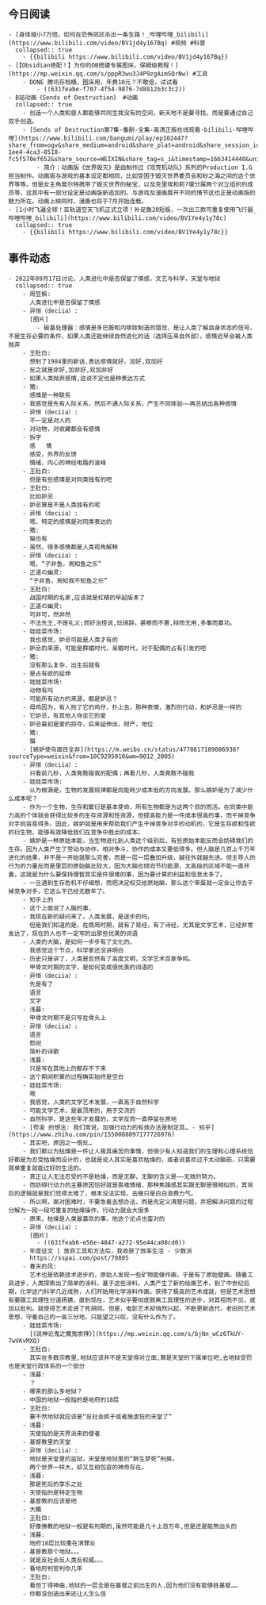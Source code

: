 ## 今日阅读
	- [身体缩小7万倍，如何在恐怖郊区杀出一条生路！_哔哩哔哩_bilibili](https://www.bilibili.com/video/BV1jd4y167Bq) #视频 #科普
	  collapsed:: true
		- {{bilibili https://www.bilibili.com/video/BV1jd4y167Bq}}
	- [【Obsidian绝配！】为你的OB搭建专属图床，保姆级教程！](https://mp.weixin.qq.com/s/pppR3wu3J4P9zgAimSQrNw) #工具
		- DONE 腾讯存档桶，图床用，年费10元？不敢信，试试看
			- ((631feabe-f707-4f54-9876-7d8812b3c3c2))
	- B站动画《Sends of Destruction》 #动画
	  collapsed:: true
		- 创造一个人类和兽人都能够共同生我没有的空间，新天地不是要寻找，而是要通过自己双手创造。
		- [Sends of Destruction第7集-番剧-全集-高清正版在线观看-bilibili-哔哩哔哩](https://www.bilibili.com/bangumi/play/ep102447?share_from=ogv&share_medium=android&share_plat=android&share_session_id=b7e7de15-1ee4-4ca3-8518-fc5f570ef652&share_source=WEIXIN&share_tag=s_i&timestamp=1663414440&unique_k=vpfSnj9)
			- 简介：动画版《世界毁灭》是由制作过《攻壳机动队》系列的Production I.G担当制作。动画版与游戏的基本设定都相同，比如受困于毁灭世界委员会和砂之海之间的这个世界等等。但是女主角莫尔特携带了毁灭世界的秘宝，以及克里埃和莉?嗄分属两个对立组织的成员等，这其中有一部分设定是动画版新追加的。与游戏及漫画展开不同的情节这也正是动画版的魅力所在。动画上映同时，漫画也将于7月开始连载。
	- [1小时飞遍全球！亚轨道空天飞机正式立项！补足轰20短板，一次出三款可重复使用飞行器_哔哩哔哩_bilibili](https://www.bilibili.com/video/BV1Ye4y1y78c)
	  collapsed:: true
		- {{bilibili https://www.bilibili.com/video/BV1Ye4y1y78c}}
## 事件动态
	- 2022年09月17日讨论，人类进化中是否保留了情感，文艺与科学，天堂与地狱
	  collapsed:: true
		- 周笠枫:
		  人类进化中是否保留了情感
		- 异恒（deciia）:
		  [图片]
			- 碳基处理器：感情是多巴胺和内啡肽制造的错觉，是让人类了解自身状态的信号，不是生存必要的条件，如果人类还能继续自然进化的话（选择压来自外部），感情迟早会被人类抛弃
		- 王肚白:
		  想到了1984里的新话,表达感情就好，加好,双加好
		- 反之就是非好,加非好,双加非好
		- 如果人类抛弃感情,这说不定也是种表达方式
		- 猪:
		  感情是一种联系
		- 我感觉是先有人际关系，然后不通人际关系，产生不同体验——再总结出各种感情
		- 异恒（deciia）:
		  不一定是对人的
		- 对动物，对收藏都会有感情
		- 拆字
		  感   情 
		  感受，外界的反馈
		  情绪，内心的神经电路的波峰
		- 王肚白:
		  但是有些感情是对同类独有的吧
		- 王肚白:
		  比如妒忌
		- 妒忌算是不是人类独有的呢
		- 异恒（deciia）:
		  嗯，特定的感情是对同类表达的
		- 猪:
		  猫也有
		- 虽然，很多感情都是人类视角解释
		- 异恒（deciia）:
		  嗯，“子非鱼，焉知鱼之乐”
		- 正道の幽灵:
		  “子非鱼，焉知我不知鱼之乐”
		- 王肚白:
		  战国时期的名家,应该就是杠精的早起版本了
		- 正道の幽灵:
		  可非可，然非然
		- 不法先王,不是礼义;而好治怪说,玩绮辞。甚察而不惠,辩而无用,多事而寡功。
		- 娃娃菜市场:
		  我也感觉，妒忌可能是人类才有的
		- 妒忌的来源，可能是群婚时代，亲婚时代，对于配偶的占有引发的吧
		- 猪:
		  没有那么复杂，出生后就有
		- 是占有欲的延伸
		- 娃娃菜市场:
		  动物有吗
		- 可能所有动力的来源，都是妒忌？
		- 母鸡因为，有人抢了它的鸡仔，扑上去，那种表情，激烈的行动，和妒忌是一样的
		- 它妒忌，有其他人夺走它的爱
		- 妒忌最初是爱的掠夺，后来延伸出，财产，地位
		- 猪:
		  猫
		- [嫉妒使鸟面目全非](https://m.weibo.cn/status/4770817189086938?sourceType=weixin&from=10C9295010&wm=9012_2005)
		- 异恒（deciia）:
		  只看前几秒，人类竟敢碰我的配偶；再看几秒，人类竟敢不碰我
		- 娃娃菜市场:
		  认为根源是，生物的发展规律都是向能耗少成本低的方向发展。那么嫉妒是为了减少什么成本呢？
		- 作为一个生物，生存和繁衍是基本使命，所有生物都是为这两个目的而活。在同类中能力高的个体就会获得比较多的生存资源和性资源，但提高能力是一件成本很高的事，而干掉竞争对手则容易得多。因此，嫉妒就是用来帮助我们产生干掉竞争对手的动机的，它是生存欲和性欲的衍生物，能够有效降低我们在竞争中胜出的成本。
		- 嫉妒是一种原始本能，当生物进化到人类这个级别后，有些原始本能反而会妨碍我们的生存。因为人类产生了劳动与协作，相对争斗，协作的成本又要低得多。但人脑是几百上千万年进化的结果，并不是一开始就那么完善，而是一层一层叠加升级，越往外就越先进。但主导人的行为的力量反而是里层的原始脑比较大，因为大脑也倾向节约能源，太高级的区域不能一直开着，这就是为什么要保持理智其实是件很难的事，因为要计算的利益和信息太多了。
		- 一旦遇到生存危机不仔细想，而把决定权交给原始脑，那么这个笨蛋就一定会让你去干掉竞争对手，它这么干已经无数年了。
		- 知乎上的
		- 这个上面说了人脑的事，
		- 我现在新的疑问来了，人类发展，是逐步的吗，
		  但是我们知道的是，在商周时期，就有了易经，有了诗经，尤其是文学艺术，已经非常发达了，现在的人也不一定写的出那些优美的词语
		- 人类的大脑，是如何一步步有了文化的。
		  我感觉这个节点，科学家还没讲明白
		- 历史只是讲了，人类是忽然有了高度文明，文学艺术百家争鸣。
		  甲骨文时期的文字，是如何变成很优美的词语的
		- 异恒（deciia）:
		  先是有了
		  语言
		  文字
		- 浅暮:
		  甲骨文时期不是只写在骨头上
		- 异恒（deciia）:
		  语言
		  祭祀
		  简朴的诗歌
		- 浅暮:
		  只是写在其他上的都存不下来
		- 这个期间积累的过程确实始终是空白
		- 娃娃菜市场:
		  嗯
		- 我感觉，人类的文学艺术发展，一直高于自然科学
		- 可能文学艺术，是最顶用的，用于交流的
		- 自然科学，是这些年才发展的，文学反而一直停留在原地
		- [苟渝 的想法: 我们常说，加强行动力的有效办法是制定具… - 知乎](https://www.zhihu.com/pin/1550088097177726976)
		- 其实吧，原因之一很反…
		- 我们都以为枯燥是一件让人极其痛苦的事情，但很少有人知道我们的生理和心理系统恰好都是为忍受枯燥而设计的，也就是说人其实是喜欢枯燥的，或者说喜欢过不太动脑筋，只需要简单重复就能过好的生活的。
		- 真正让人无法忍受的不是枯燥，而是无聊，无聊的含义是——无效的努力。
		- 而妨碍行动力的主要原因恰好就是畏难情绪，那种焦躁感其实跟无聊是很相似的，其背后的逻辑就是我们觉得太难了，根本没法实现，去做只是白白浪费力气。
		- 所以啊，面对困难时，不要急着去想办法，而是先定义清楚问题，并把解决问题的过程分解为一段一段可重复的枯燥操作，行动力就会大很多
		- 原来，枯燥是人类最喜欢的事，他这个论点也蛮对的
		- 异恒（deciia）:
		  [图片]
			- ((631feab6-e56e-4847-a272-95e44ca08cd0))
		- 年度征文 | 放弃工具和方法后，我收获了效率生活 - 少数派
		  https://sspai.com/post/70805
		- 春天的风:
		  艺术也是依赖技术进步的，原始人发现一些矿物能做作画，于是有了原始壁画。随着工具进步，人类探索出了简单的涂料，基于这些涂料，人类产生了新的绘画艺术，到了中世纪后期，化学这门科学几近成熟，人们开始用化学涂料作画，获得了极高的艺术成就，但是艺术思想有要跟工具理性分道扬镳，直到现在，艺术似乎要彻底脱离工具理性的进步，对其视而不见，或加以批判。就使得艺术走进了死胡同。但是，电影艺术却悄然兴起，不断更新迭代，老旧的艺术思想，守着自己的一亩三分地，只能望之兴叹，没有什么作为了。
		- 娃娃菜市场:
		  [《说神论鬼之魔鬼崇拜》](https://mp.weixin.qq.com/s/bjNn_wCz6TkUY-7wVKvMXQ)
		- 王肚白:
		  其实在多数宗教里,地狱应该并不是天堂得对立面,算是天堂的下属单位吧,去地狱受罚也是天堂行政体系的一个部分
		- 浅暮:
		  ？
		- 哪来的那么多地狱？
		- 中国的地狱一般指的是地府的18层
		- 王肚白:
		  要不然地狱就应该是“反社会疯子或者施虐狂的天堂了”
		- 浅暮:
		  天使指的是天界派来的使者
		- 基督教里的天堂
		- 异恒（deciia）:
		  地狱是天堂里的监狱，天堂是地狱里的“醉生梦死”刑房。
		  两个世界一样大，却又互相包容的神奇存在。
		- 浅暮:
		  那是死后的享乐之处
		- 天使指的是特定生物
		- 基督教的应该是吧
		- 大概
		- 王肚白:
		  好像佛教的地狱一般是有刑期的,虽然可能是几十上百万年,但是还是能熬出头的
		- 浅暮:
		  地府18层比较重在清罪业
		- 基督教那个地狱。。。
		- 就是反社会反人类反权威。。。
		- 看地府判官判你几年
		- 王肚白:
		  看但丁得神曲,地狱的一层全是在基督之前出生的人,因为他们没有能够姓基督……
		- 你都没创造出来还让人怎么信